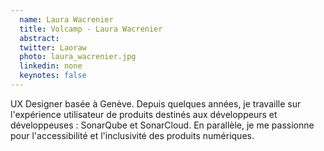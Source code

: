 ```yaml
---
  name: Laura Wacrenier
  title: Volcamp - Laura Wacrenier
  abstract: 
  twitter: Laoraw
  photo: laura_wacrenier.jpg
  linkedin: none
  keynotes: false
---
```

UX Designer basée à Genève. Depuis quelques années, je travaille sur l'expérience utilisateur de produits destinés aux développeurs et développeuses : SonarQube et SonarCloud. En parallèle, je me passionne pour l'accessibilité et l'inclusivité des produits numériques. 